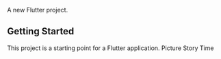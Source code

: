 A new Flutter project.

## Getting Started

This project is a starting point for a Flutter application.
Picture Story Time

